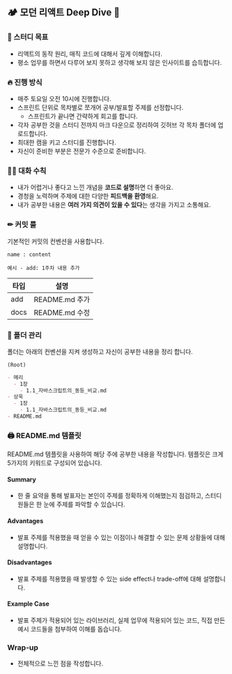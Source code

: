 ## 🏕 모던 리액트 Deep Dive 🍃
### 🌳 스터디 목표
- 리액트의 동작 원리, 매직 코드에 대해서 깊게 이해합니다.
- 평소 업무를 하면서 다루어 보지 못하고 생각해 보지 않은 인사이트를 습득합니다.

### 🔥 진행 방식
- 매주 토요일 오전 10시에 진행합니다.
- 스프린트 단위로 목차별로 쪼개어 공부/발표할 주제를 선정합니다.
    - 스프린트가 끝나면 간략하게 회고를 합니다.
- 각자 공부한 것을 스터디 전까지 마크 다운으로 정리하여 깃허브 각 목차 폴더에 업로드합니다.
- 최대한 캠을 키고 스터디를 진행합니다.
- 자신이 준비한 부분은 전문가 수준으로 준비합니다.

### 👩‍🏫 대화 수칙
- 내가 어렵거나 좋다고 느낀 개념을 **코드로 설명**하면 더 좋아요.
- 경청을 노력하며 주제에 대한 다양한 **피드백을 환영**해요.
- 내가 공부한 내용은 **여러 가지 의견이 있을 수 있다**는 생각을 가지고 소통해요.

### ✏ 커밋 룰
기본적인 커밋의 컨벤션을 사용합니다.

`name : content`

`예시 - add: 1주차 내용 추가`

| 타입 | 설명                       |
| ---- | -------------------------- |
| add  | README.md 추가 |
| docs | README.md 수정 |

### 📁 폴더 관리
폴더는 아래의 컨벤션을 지켜 생성하고 자신이 공부한 내용을 정리 합니다.

```markdown
(Root)

- 메리
  - 1장
    - 1.1_자바스크립트의_동등_비교.md
- 상욱
  - 1장
    - 1.1_자바스크립트의_동등_비교.md
- README.md
```

### 🖨 README.md 템플릿
README.md 템플릿을 사용하여 해당 주에 공부한 내용을 작성합니다.
템플릿은 크게 5가지의 키워드로 구성되어 있습니다.

#### Summary
- 한 줄 요약을 통해 발표자는 본인이 주제를 정확하게 이해했는지 점검하고, 스터디원들은 한 눈에 주제를 파악할 수 있습니다.

#### Advantages
- 발표 주제를 적용했을 때 얻을 수 있는 이점이나 해결할 수 있는 문제 상황들에 대해 설명합니다.

#### Disadvantages
- 발표 주제를 적용했을 때 발생할 수 있는 side effect나 trade-off에 대해 설명합니다.

#### Example Case
- 발표 주제가 적용되어 있는 라이브러리, 실제 업무에 적용되어 있는 코드, 직접 만든 예시 코드들을 첨부하여 이해를 돕습니다.

### Wrap-up
- 전체적으로 느낀 점을 작성합니다.